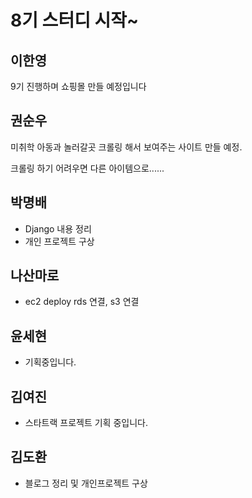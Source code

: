 # 8기 스터디 시작~

## 이한영

9기 진행하며 쇼핑몰 만들 예정입니다




## 권순우

미취학 아동과 놀러갈곳 크롤링 해서 보여주는 사이트 만들 예정.

크롤링 하기 어려우면 다른 아이템으로......

## 박명배

* Django 내용 정리
* 개인 프로젝트 구상


## 나산마로
* ec2 deploy rds 연결, s3 연결 

## 윤세현
* 기획중입니다.

## 김여진
* 스타트랙 프로젝트 기획 중입니다.

## 김도환
* 블로그 정리 및 개인프로젝트 구상
